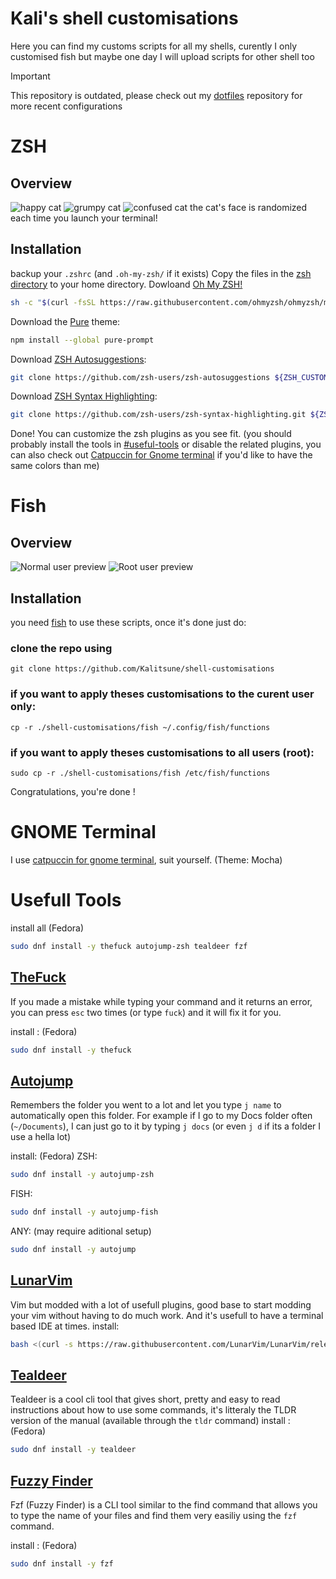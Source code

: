 # Kali's shell customisations
Here you can find my customs scripts for all my shells, curently I only customised fish but maybe one day I will upload scripts for other shell too

> [!important]
> This repository is outdated, please check out my [dotfiles](https://github.com/Kalitsune/dotfiles) repository for more recent configurations
# **ZSH**
## **Overview**
![happy cat](screens/zsh_happy_cat.png)
![grumpy cat](screens/zsh_grumpy_cat.png)
![confused cat](screens/zsh_confused_cat.png)
the cat's face is randomized each time you launch your terminal!
## **Installation**
backup your `.zshrc` (and `.oh-my-zsh/` if it exists)
Copy the files in the [zsh directory](zsh) to your home directory.
Dowloand [Oh My ZSH!](https://ohmyz.sh/#install)
```sh
sh -c "$(curl -fsSL https://raw.githubusercontent.com/ohmyzsh/ohmyzsh/master/tools/install.sh)"
```
Download the [Pure](https://github.com/sindresorhus/pure) theme:
```sh
npm install --global pure-prompt
```
Download [ZSH Autosuggestions](https://github.com/zsh-users/zsh-autosuggestions):
```sh
git clone https://github.com/zsh-users/zsh-autosuggestions ${ZSH_CUSTOM:-~/.oh-my-zsh/custom}/plugins/zsh-autosuggestions
```
Download [ZSH Syntax Highlighting](https://github.com/zsh-users/zsh-syntax-highlighting):
```sh
git clone https://github.com/zsh-users/zsh-syntax-highlighting.git ${ZSH_CUSTOM:-~/.oh-my-zsh/custom}/plugins/zsh-syntax-highlighting
```
Done! You can customize the zsh plugins as you see fit. (you should probably install the tools in [#useful-tools](#useful-tools) or disable the related plugins, you can also check out [Catpuccin for Gnome terminal](https://github.com/catppuccin/gnome-terminal) if you'd like to have the same colors than me)

# **Fish**
## **Overview**
![Normal user preview](screens/fish_normal_user.png)
![Root user preview](screens/fish_root_user.png)

## **Installation**
you need [fish](https://github.com/fish-shell/fish-shell) to use these scripts, once it's done just do:

### **clone the repo using**
`git clone https://github.com/Kalitsune/shell-customisations`
 
### if you want to apply theses customisations to **the curent user only**:
`cp -r ./shell-customisations/fish ~/.config/fish/functions`

### if you want to apply theses customisations to **all users (root)**:
`sudo cp -r ./shell-customisations/fish /etc/fish/functions`

Congratulations, you're done !

# **GNOME Terminal**
I use [catpuccin for gnome terminal](https://github.com/catppuccin/gnome-terminal), suit yourself. (Theme: Mocha)

# **Usefull Tools**
install all (Fedora)
```sh
sudo dnf install -y thefuck autojump-zsh tealdeer fzf
```
## [TheFuck](https://github.com/nvbn/thefuck)
If you made a mistake while typing your command and it returns an error, you can press `esc` two times (or type `fuck`) and it will fix it for you.

install : (Fedora)
```sh
sudo dnf install -y thefuck
```
## [Autojump](https://github.com/wting/autojump)
Remembers the folder you went to a lot and let you type `j name` to automatically open this folder.
For example if I go to my Docs folder often (`~/Documents`), I can just go to it by typing `j docs` (or even `j d` if its a folder I use a hella lot)

install: (Fedora)
ZSH:
```sh
sudo dnf install -y autojump-zsh
```
FISH:
```sh
sudo dnf install -y autojump-fish
```
ANY: (may require aditional setup)
```sh
sudo dnf install -y autojump
```

## [LunarVim](https://www.lunarvim.org/)
Vim but modded with a lot of usefull plugins, good base to start modding your vim without having to do much work. And it's usefull to have a terminal based IDE at times.
install:
```sh
bash <(curl -s https://raw.githubusercontent.com/LunarVim/LunarVim/release-1.3/neovim-0.9/utils/installer/install.sh)
```

## [Tealdeer](https://github.com/dbrgn/tealdeer)
Tealdeer is a cool cli tool that gives short, pretty and easy to read instructions about how to use some commands, it's litteraly the TLDR version of the manual (available through the `tldr` command)
install : (Fedora)
```sh
sudo dnf install -y tealdeer
```

## [Fuzzy Finder](https://github.com/junegunn/fzf)
Fzf (Fuzzy Finder) is a CLI tool similar to the find command that allows you to type the name of your files and find them very easiliy using the `fzf` command.

install : (Fedora)
```sh
sudo dnf install -y fzf
```
